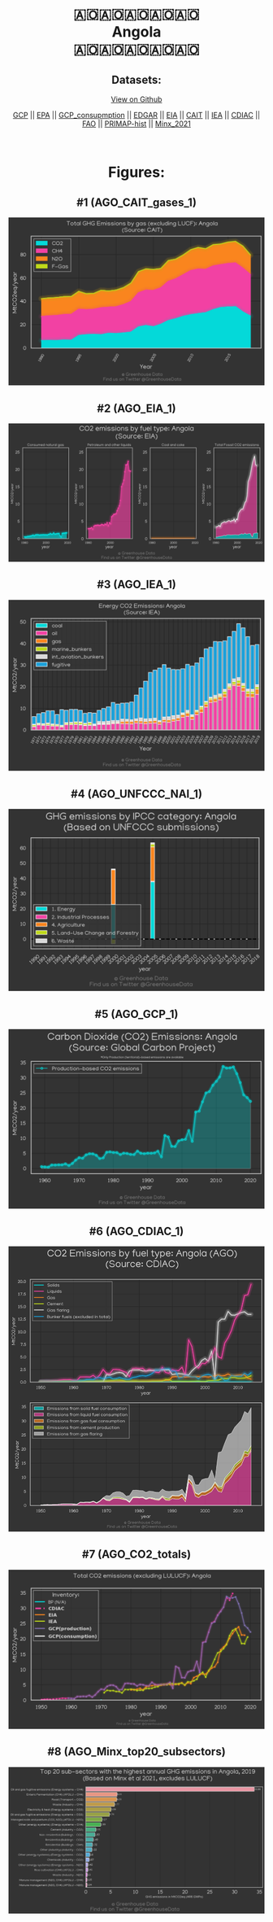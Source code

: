 
<center>
<h1 align="center">
🇦🇴🇦🇴🇦🇴🇦🇴🇦🇴
<br>
Angola
<br>
🇦🇴🇦🇴🇦🇴🇦🇴🇦🇴
</h1>
<h2>Datasets:</h2>
<p><a href="https://github.com/dquintani/GreenhouseData/tree/master/country_data/AGO_Angola/data">View on Github</a>
<br></p><p><a href="data/AGO_GCP.csv">GCP</a> || <a href="data/AGO_EPA.csv">EPA</a> || <a href="data/AGO_GCP_consupmption.csv">GCP_consupmption</a> || <a href="data/AGO_EDGAR.csv">EDGAR</a> || <a href="data/AGO_EIA.csv">EIA</a> || <a href="data/AGO_CAIT.csv">CAIT</a> || <a href="data/AGO_IEA.csv">IEA</a> || <a href="data/AGO_CDIAC.csv">CDIAC</a> || <a href="data/AGO_FAO.csv">FAO</a> || <a href="data/AGO_PRIMAP-hist.csv">PRIMAP-hist</a> || <a href="data/AGO_Minx_2021.csv">Minx_2021</a></p><p><br></p>
<h1>Figures:</h1><h2>#1 (AGO_CAIT_gases_1)</h2>
<p><img alt="" src="figures/AGO_CAIT_gases_1.png" /></p><h2>#2 (AGO_EIA_1)</h2>
<p><img alt="" src="figures/AGO_EIA_1.png" /></p><h2>#3 (AGO_IEA_1)</h2>
<p><img alt="" src="figures/AGO_IEA_1.png" /></p><h2>#4 (AGO_UNFCCC_NAI_1)</h2>
<p><img alt="" src="figures/AGO_UNFCCC_NAI_1.png" /></p><h2>#5 (AGO_GCP_1)</h2>
<p><img alt="" src="figures/AGO_GCP_1.png" /></p><h2>#6 (AGO_CDIAC_1)</h2>
<p><img alt="" src="figures/AGO_CDIAC_1.png" /></p><h2>#7 (AGO_CO2_totals)</h2>
<p><img alt="" src="figures/AGO_CO2_totals.png" /></p><h2>#8 (AGO_Minx_top20_subsectors)</h2>
<p><img alt="" src="figures/AGO_Minx_top20_subsectors.png" /></p>